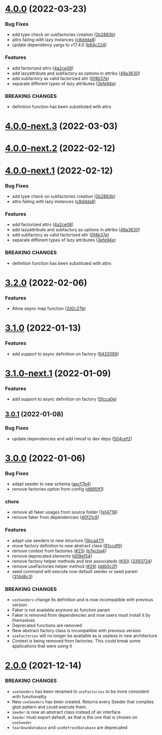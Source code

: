 # [4.0.0](https://github.com/jorgebodega/typeorm-seeding/compare/v3.2.0...v4.0.0) (2022-03-23)


### Bug Fixes

* add type check on subfactories creation ([2b2883b](https://github.com/jorgebodega/typeorm-seeding/commit/2b2883b48ea08173a032b219266b1fece937e753))
* attrs failing with lazy instances ([c8ddda8](https://github.com/jorgebodega/typeorm-seeding/commit/c8ddda841f9e65d7081e419d2d2e662c6d6a78df))
* update dependency yargs to v17.4.0 ([b64c224](https://github.com/jorgebodega/typeorm-seeding/commit/b64c2245ebb086d891c503972f74cdcca0e2ddab))


### Features

* add factorized attrs ([4a2ce08](https://github.com/jorgebodega/typeorm-seeding/commit/4a2ce08e1be1d79df8f1c0450ba4b315ebca8c46))
* add lazyattribute and subfactory as options in attribs ([48a3630](https://github.com/jorgebodega/typeorm-seeding/commit/48a3630b8c606ff5189c05dc51908dc09f142184))
* add subfactory as valid factorized attr ([0f4b37e](https://github.com/jorgebodega/typeorm-seeding/commit/0f4b37e0f8c3e93aedbd109ddb8f33ac0127a2dc))
* separate different types of lazy attributes ([3efe94e](https://github.com/jorgebodega/typeorm-seeding/commit/3efe94ea140643ccb12dbf8858968a5866fd7577))


### BREAKING CHANGES

* definition function has been substituted with attrs

# [4.0.0-next.3](https://github.com/jorgebodega/typeorm-seeding/compare/v4.0.0-next.2...v4.0.0-next.3) (2022-03-03)

# [4.0.0-next.2](https://github.com/jorgebodega/typeorm-seeding/compare/v4.0.0-next.1...v4.0.0-next.2) (2022-02-12)

# [4.0.0-next.1](https://github.com/jorgebodega/typeorm-seeding/compare/v3.2.0...v4.0.0-next.1) (2022-02-12)


### Bug Fixes

* add type check on subfactories creation ([2b2883b](https://github.com/jorgebodega/typeorm-seeding/commit/2b2883b48ea08173a032b219266b1fece937e753))
* attrs failing with lazy instances ([c8ddda8](https://github.com/jorgebodega/typeorm-seeding/commit/c8ddda841f9e65d7081e419d2d2e662c6d6a78df))


### Features

* add factorized attrs ([4a2ce08](https://github.com/jorgebodega/typeorm-seeding/commit/4a2ce08e1be1d79df8f1c0450ba4b315ebca8c46))
* add lazyattribute and subfactory as options in attribs ([48a3630](https://github.com/jorgebodega/typeorm-seeding/commit/48a3630b8c606ff5189c05dc51908dc09f142184))
* add subfactory as valid factorized attr ([0f4b37e](https://github.com/jorgebodega/typeorm-seeding/commit/0f4b37e0f8c3e93aedbd109ddb8f33ac0127a2dc))
* separate different types of lazy attributes ([3efe94e](https://github.com/jorgebodega/typeorm-seeding/commit/3efe94ea140643ccb12dbf8858968a5866fd7577))


### BREAKING CHANGES

* definition function has been substituted with attrs

# [3.2.0](https://github.com/jorgebodega/typeorm-seeding/compare/v3.1.0...v3.2.0) (2022-02-06)


### Features

* Allow async map function ([2d2c27b](https://github.com/jorgebodega/typeorm-seeding/commit/2d2c27bfb6d208a4507169a9e9fa41e8e3680072))

# [3.1.0](https://github.com/jorgebodega/typeorm-seeding/compare/v3.0.1...v3.1.0) (2022-01-13)


### Features

* add support to async definition on factory ([9432089](https://github.com/jorgebodega/typeorm-seeding/commit/9432089394b027552c12dc0a1dcb5f706cb6c107))

# [3.1.0-next.1](https://github.com/jorgebodega/typeorm-seeding/compare/v3.0.1...v3.1.0-next.1) (2022-01-09)


### Features

* add support to async definition on factory ([5fcca0e](https://github.com/jorgebodega/typeorm-seeding/commit/5fcca0e8d2016c68fda18fe1b202739558b07466))

## [3.0.1](https://github.com/jorgebodega/typeorm-seeding/compare/v3.0.0...v3.0.1) (2022-01-08)


### Bug Fixes

* update dependencies and add rimraf to dev deps ([504cef2](https://github.com/jorgebodega/typeorm-seeding/commit/504cef2f94b1b8e2e47d6bfa6e0bb1e8325490e2))

# [3.0.0](https://github.com/jorgebodega/typeorm-seeding/compare/v2.0.0...v3.0.0) (2022-01-06)

### Bug Fixes

- adapt seeder to new schema ([aecf7b4](https://github.com/jorgebodega/typeorm-seeding/commit/aecf7b46d40221d00d11ae15d40e36bc8c3293c0))
- remove factories option from config ([d66f0f1](https://github.com/jorgebodega/typeorm-seeding/commit/d66f0f184479eeca3fde1b3c5438ee17223ffa2f))

### chore

- remove all faker usages from source folder ([1e14718](https://github.com/jorgebodega/typeorm-seeding/commit/1e1471829c4b707fa8f0c9cb44289438ea4a1f85))
- remove faker from dependencies ([40f21c8](https://github.com/jorgebodega/typeorm-seeding/commit/40f21c86d5bab714581821f80480f091a91b6cf6))

### Features

- adapt use seeders to new structure ([5bca471](https://github.com/jorgebodega/typeorm-seeding/commit/5bca471339a3f8ccdc461160eb3f6c7d551daeab))
- move factory definition to new abstract class ([81ccdf6](https://github.com/jorgebodega/typeorm-seeding/commit/81ccdf6d295c9d36b68c803dffc197c84605a53b))
- remove context from factories ([#23](https://github.com/jorgebodega/typeorm-seeding/issues/23)) ([b7ecba4](https://github.com/jorgebodega/typeorm-seeding/commit/b7ecba4d4064525cd4f02da783ef885a12af08a2))
- remove deprecated elements ([d09e154](https://github.com/jorgebodega/typeorm-seeding/commit/d09e15479cbb49214a81ef5ef49bef6f6adce3a4))
- remove factory helper methods and test associateds ([#30](https://github.com/jorgebodega/typeorm-seeding/issues/30)) ([3393724](https://github.com/jorgebodega/typeorm-seeding/commit/3393724fe85bb59437ea9b307768ac157d70ec19))
- remove useFactories helper method ([#29](https://github.com/jorgebodega/typeorm-seeding/issues/29)) ([ddb5c2f](https://github.com/jorgebodega/typeorm-seeding/commit/ddb5c2f6576bdcde72cabb876a43013aff303e01))
- seed command will execute now default seeder or seed param ([314d8c3](https://github.com/jorgebodega/typeorm-seeding/commit/314d8c30e3ec59cc02074a3846e5df773f337bc6))

### BREAKING CHANGES

- `useSeeders` change its definition and is now incompatible with previous version
- Faker is not available anymore as function param
- Faker is removed from dependencies and now users must install it by themselves
- Deprecated functions are removed
- New abstract factory class is incompatible with previous version
- `useFactories` will no longer be available as is useless in new architecture
- Context is being removed from factories. This could break some applications that were using it

# [2.0.0](https://github.com/jorgebodega/typeorm-seeding/compare/v1.6.2...v2.0.0) (2021-12-14)

### BREAKING CHANGES

- `useSeeders` has been renamed to `useFactories` to be more consistent with functionality
- New `useSeeders` has been created. Returns every Seeder that complies glob pattern and could execute them.
- `Seeder` is now an abstract class instead of an interface
- `Seeder` must export default, as that is the one that is chosen on `useSeeder`
- `tearDownDatabase` and `useRefreshDatabase` are deprecated
